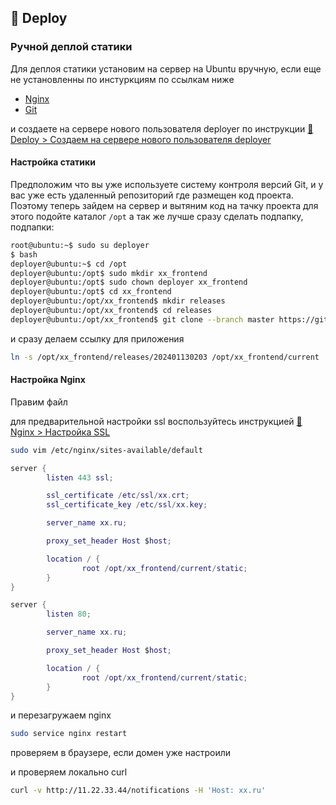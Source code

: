 ## 🚀 Deploy

### Ручной деплой статики

Для деплоя статики
установим на сервер на Ubuntu вручную, если еще не установленны
по инстуркциям по ссылкам ниже
* [Nginx](../nginx/install.md)
* [Git](../git/install.md)

и создаете на сервере нового пользователя deployer по инструкции [🚀 Deploy > Создаем на сервере нового пользователя deployer](deployer.md)

#### Настройка статики

Предположим что вы уже используете систему контроля версий Git,
и у вас уже есть удаленный репозиторий где размещен код проекта.
Поэтому теперь зайдем на сервер и вытяним код на тачку проекта
для этого подойте каталог `/opt`
а так же лучше сразу сделать подпапку, подпапки:

```sh
root@ubuntu:~$ sudo su deployer
$ bash
deployer@ubuntu:~$ cd /opt
deployer@ubuntu:/opt$ sudo mkdir xx_frontend
deployer@ubuntu:/opt$ sudo chown deployer xx_frontend
deployer@ubuntu:/opt$ cd xx_frontend
deployer@ubuntu:/opt/xx_frontend$ mkdir releases
deployer@ubuntu:/opt/xx_frontend$ cd releases
deployer@ubuntu:/opt/xx_frontend$ git clone --branch master https://gitlab.com/xx/xx_frontend.git /opt/xx_frontend/releases/202401130203
```

и сразу делаем ссылку для приложения
```sh
ln -s /opt/xx_frontend/releases/202401130203 /opt/xx_frontend/current
```


#### Настройка Nginx

Правим файл

для предварительной настройки ssl воспользуйтесь инструкцией [🤖 Nginx > Настройка SSL](../nginx/ssl.md)

```sh
sudo vim /etc/nginx/sites-available/default
```

```lua
server {
        listen 443 ssl;

        ssl_certificate /etc/ssl/xx.crt;
        ssl_certificate_key /etc/ssl/xx.key;

        server_name xx.ru;

        proxy_set_header Host $host;

        location / {
                root /opt/xx_frontend/current/static;
        }
}

server {
        listen 80;

        server_name xx.ru;

        proxy_set_header Host $host;

        location / {
                root /opt/xx_frontend/current/static;
        }
}
```

и перезагружаем nginx

```sh
sudo service nginx restart
```

проверяем в браузере, если домен уже настроили

и проверяем локально curl
```sh
curl -v http://11.22.33.44/notifications -H 'Host: xx.ru'
```
